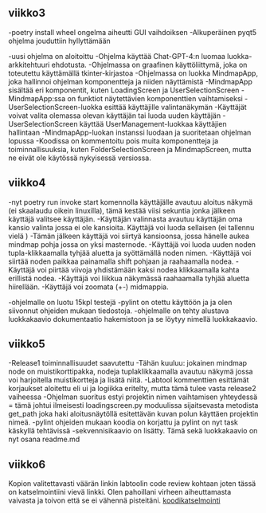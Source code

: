 ## viikko3
-poetry install wheel ongelma aiheutti GUI vaihdoiksen
-Alkuperäinen pyqt5 ohjelma jouduttiin hyllyttämään

-uusi ohjelma on aloitoittu
-Ohjelma käyttää Chat-GPT-4:n luomaa luokka-arkkitehtuuri ehdotusta.
-Ohjelmassa on graafinen käyttöliittymä, joka on toteutettu käyttämällä tkinter-kirjastoa
-Ohjelmassa on luokka MindmapApp, joka hallinnoi ohjelman komponentteja ja niiden näyttämistä
-MindmapApp sisältää eri komponentit, kuten LoadingScreen ja UserSelectionScreen
-MindmapApp:ssa on funktiot näytettävien komponenttien vaihtamiseksi
-UserSelectionScreen-luokka esittää käyttäjille valintanäkymän
-Käyttäjät voivat valita olemassa olevan käyttäjän tai luoda uuden käyttäjän
-UserSelectionScreen käyttää UserManagement-luokkaa käyttäjien hallintaan
-MindmapApp-luokan instanssi luodaan ja suoritetaan ohjelman lopussa
-Koodissa on kommentoitu pois muita komponentteja ja toiminnallisuuksia, kuten FolderSelectionScreen ja MindmapScreen, mutta ne eivät ole käytössä nykyisessä versiossa.
## viikko4
-nyt poetry run invoke start komennolla käyttäjälle avautuu aloitus näkymä (ei skaalaudu oikein linuxilla), tämä kestää viisi sekuntia jonka jälkeen käyttäjä valitsee käyttäjän.
-Käyttäjän valinnasta avautuu käyttäjän oma kansio valinta jossa ei ole kansioita. Käyttäjä voi luoda sellaisen (ei tallennu vielä ) 
-Tämän jälkeen käyttäjä voi siirtyä kansioonsa, jossa hänelle aukea mindmap pohja jossa on yksi masternode. 
-Käyttäjä voi luoda uuden noden tupla-klikkaamalla tyhjää aluetta ja syöttämällä noden nimen.
-Käyttäjä voi siirtää noden paikkaa painamalla shift pohjaan ja raahaamalla nodea.
-Käyttäjä voi piirtää viivoja yhdistämään kaksi nodea klikkaamalla kahta erillistä nodea.
-Käyttäjä voi liikkua näkymässä raahaamalla tyhjää aluetta hiirellään.
-Käyttäjä voi zoomata (+-) midmappia. 

-ohjelmalle on luotu 15kpl testejä
-pylint on otettu käyttöön ja ja olen siivonnut ohjeiden mukaan tiedostoja. 
-ohjelmalle on tehty alustava luokkakaavio dokumentaatio hakemistoon ja se löytyy nimellä luokkakaavio. 
## viikko5
-Release1 toiminnallisuudet saavutettu
-Tähän kuuluu: jokainen mindmap node on muistikorttipakka, nodeja tuplaklikkaamalla avautuu näkymä jossa voi harjoitella muistikortteja ja lisätä niitä.
-Labtool kommenttien esittämät korjaukset aloitettu eli ui ja logiikka eritelty, mutta tämä tulee vasta release2 vaiheessa
-Ohjelman suoritus estyi projektin nimen vaihtamisen yhteydessä = tämä johtui ilmeisesti loadingscreen.py moduulissa sijaitsevasta metodista get_path
joka haki aloitusnäytöllä esitettävän kuvan polun käyttäen projektin nimeä. 
-pylint ohjeiden mukaan koodia on korjattu ja pylint on nyt task käskyllä tehtävissä
-sekvennisikaavio on lisätty. Tämä sekä luokkakaavio on nyt osana readme.md

## viikko6
Kopion valitettavasti väärän linkin labtoolin code review kohtaan joten tässä on katselmointiini vievä linkki. Olen pahoillani virheen aiheuttamasta vaivasta ja toivon että se ei vähennä pisteitäni. 
[koodikatselmointi](https://github.com/ttuukka/ot-harjoitustyo/issues/1)
